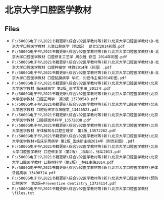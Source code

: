 # 北京大学口腔医学教材

## Files

- `F:/5000G电子书\2021书籍更新\综合\02医学教材等(新)\北京大学口腔医学教材\B-北京大学口腔医学教材 儿童口腔医学（第2版） 葛立宏2014彩图.pdf`
- `F:/5000G电子书\2021书籍更新\综合\02医学教材等(新)\北京大学口腔医学教材\B-北京大学口腔医学教材 口腔修复工艺学 周永胜 佟岱 2014年彩图.pdf`
- `F:/5000G电子书\2021书籍更新\综合\02医学教材等(新)\北京大学口腔医学教材\B-北京大学口腔医学教材 口腔种植学 林野2014年（彩图）.pdf`
- `F:/5000G电子书\2021书籍更新\综合\02医学教材等(新)\北京大学口腔医学教材\B-北京大学口腔医学教材 口腔黏膜病学 华红，刘宏伟主编2014彩图.pdf`
- `F:/5000G电子书\2021书籍更新\综合\02医学教材等(新)\北京大学口腔医学教材\北京大学医学教材 临床龋病学 第2版_高学军主编_2013年.pdf`
- `F:/5000G电子书\2021书籍更新\综合\02医学教材等(新)\北京大学口腔医学教材\北京大学医学教材 口腔正畸学  第2版_13739548.pdf`
- `F:/5000G电子书\2021书籍更新\综合\02医学教材等(新)\北京大学口腔医学教材\北京大学医学教材 口腔组织学与病理学_13446523.pdf`
- `F:/5000G电子书\2021书籍更新\综合\02医学教材等(新)\北京大学口腔医学教材\北京大学医学教材 口腔颌面外科学_13572038.pdf`
- `F:/5000G电子书\2021书籍更新\综合\02医学教材等(新)\北京大学口腔医学教材\北京大学医学教材 牙体解剖与口腔生理学  第2版_13572202.pdf`
- `F:/5000G电子书\2021书籍更新\综合\02医学教材等(新)\北京大学口腔医学教材\北京大学医学教材+临床牙周病学 第2版_孟焕新主编2014年（附页彩图）.pdf`
- `F:/5000G电子书\2021书籍更新\综合\02医学教材等(新)\北京大学口腔医学教材\北京大学口腔医学教材 口腔修复学（第2版）_冯海兰，徐军2013.pdf`
- `F:/5000G电子书\2021书籍更新\综合\02医学教材等(新)\北京大学口腔医学教材\北京大学口腔医学教材 口腔材料学（第2版）_林红主编2014.pdf`
- `F:/5000G电子书\2021书籍更新\综合\02医学教材等(新)\北京大学口腔医学教材\牙体牙髓病学_13490324.pdf`
- `F:/5000G电子书\2021书籍更新\综合\02医学教材等(新)\北京大学口腔医学教材\预防口腔医学  第2版=Preventive dentistry_13724114.pdf`
- `F:/5000G电子书\2021书籍更新\综合\02医学教材等(新)\北京大学口腔医学教材\files.txt`
